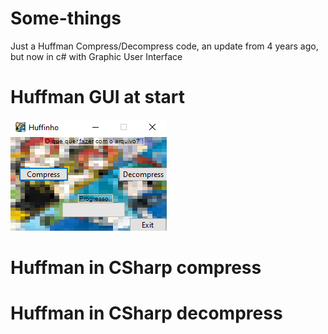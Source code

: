 # Some-things
Just a Huffman Compress/Decompress code, an update from 4 years ago, but now in c# with Graphic User Interface

# Huffman GUI at start
![plot](./HuffinhoCSharp/img.png)
# Huffman in CSharp compress
# Huffman in CSharp decompress

